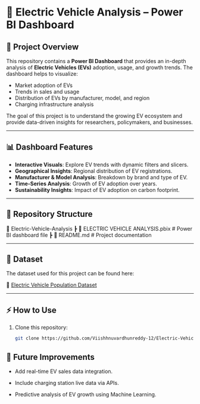 # 🚗 Electric Vehicle Analysis – Power BI Dashboard  

## 📌 Project Overview  
This repository contains a **Power BI Dashboard** that provides an in-depth analysis of **Electric Vehicles (EVs)** adoption, usage, and growth trends. The dashboard helps to visualize:  

- Market adoption of EVs  
- Trends in sales and usage  
- Distribution of EVs by manufacturer, model, and region  
- Charging infrastructure analysis  

The goal of this project is to understand the growing EV ecosystem and provide data-driven insights for researchers, policymakers, and businesses.  

---

## 📊 Dashboard Features  
- **Interactive Visuals**: Explore EV trends with dynamic filters and slicers.  
- **Geographical Insights**: Regional distribution of EV registrations.  
- **Manufacturer & Model Analysis**: Breakdown by brand and type of EV.  
- **Time-Series Analysis**: Growth of EV adoption over years.  
- **Sustainability Insights**: Impact of EV adoption on carbon footprint.  

---

## 📂 Repository Structure  
📁 Electric-Vehicle-Analysis
┣ 📄 ELECTRIC VEHICLE ANALYSIS.pbix # Power BI dashboard file
┣ 📄 README.md # Project documentation


---

## 📑 Dataset  
The dataset used for this project can be found here:  

🔗 [Electric Vehicle Population Dataset](https://catalog.data.gov/dataset/electric-vehicle-population-data)  

---

## ⚡ How to Use  
1. Clone this repository:  
   ```bash
   git clone https://github.com/Viishhnuvardhunreddy-12/Electric-Vehicle-Analysis.git


## 🚀 Future Improvements

- Add real-time EV sales data integration.

- Include charging station live data via APIs.

- Predictive analysis of EV growth using Machine Learning.
